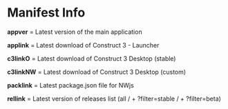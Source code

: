 # Manifest Info

**appver** = Latest version of the main application

**applink** = Latest download of Construct 3 - Launcher

**c3linkO** = Latest download of Construct 3 Desktop (stable)

**c3linkNW** = Latest download of Construct 3 Desktop (custom)

**packlink** = Latest package.json file for NWjs

**rellink** = Latest version of releases list (all / + ?filter=stable / + ?filter=beta)

